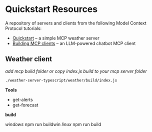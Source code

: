 # Quickstart Resources

A repository of servers and clients from the following Model Context Protocol tutorials:
- [Quickstart](https://modelcontextprotocol.io/quickstart) – a simple MCP weather server
- [Building MCP clients](https://modelcontextprotocol.io/tutorials/building-a-client) – an LLM-powered chatbot MCP client


## Weather client

_add mcp build folder or copy index.js build to your mcp server folder_ 

```bash
./weather-server-typescript/weather/build/index.js
```

**Tools**
- get-alerts
- get-forecast

**build**

_windows_
npm run buildwin
_linux_
npm run build